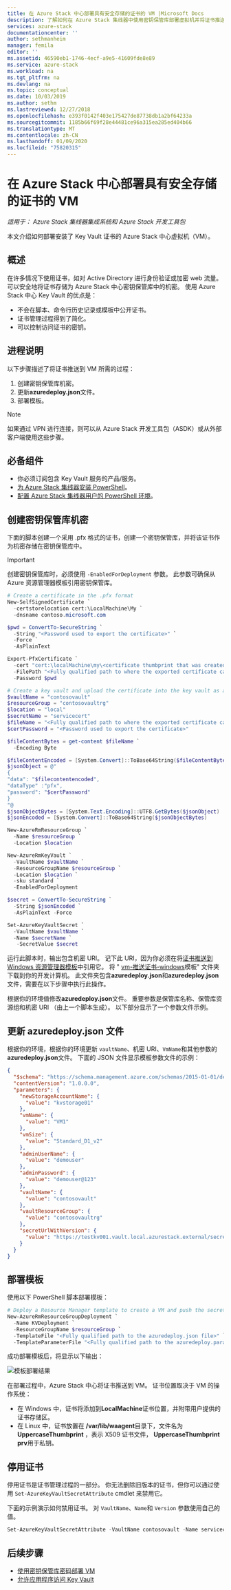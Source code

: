 ```yaml
---
title: 在 Azure Stack 中心部署具有安全存储的证书的 VM |Microsoft Docs
description: 了解如何在 Azure Stack 集线器中使用密钥保管库部署虚拟机并将证书推送到该虚拟机
services: azure-stack
documentationcenter: ''
author: sethmanheim
manager: femila
editor: ''
ms.assetid: 46590eb1-1746-4ecf-a9e5-41609fde8e89
ms.service: azure-stack
ms.workload: na
ms.tgt_pltfrm: na
ms.devlang: na
ms.topic: conceptual
ms.date: 10/03/2019
ms.author: sethm
ms.lastreviewed: 12/27/2018
ms.openlocfilehash: e393f0142f403e175427de87738db1a2bf64233a
ms.sourcegitcommit: 1185b66f69f28e44481ce96a315ea285ed404b66
ms.translationtype: MT
ms.contentlocale: zh-CN
ms.lasthandoff: 01/09/2020
ms.locfileid: "75820315"
---
```

# <a name="deploy-a-vm-with-a-securely-stored-certificate-on-azure-stack-hub"></a>在 Azure Stack 中心部署具有安全存储的证书的 VM 

*适用于： Azure Stack 集线器集成系统和 Azure Stack 开发工具包*

本文介绍如何部署安装了 Key Vault 证书的 Azure Stack 中心虚拟机（VM）。

## <a name="overview"></a>概述

在许多情况下使用证书，如对 Active Directory 进行身份验证或加密 web 流量。 可以安全地将证书存储为 Azure Stack 中心密钥保管库中的机密。 使用 Azure Stack 中心 Key Vault 的优点是：

* 不会在脚本、命令行历史记录或模板中公开证书。
* 证书管理过程得到了简化。
* 可以控制访问证书的密钥。

## <a name="process-description"></a>进程说明

以下步骤描述了将证书推送到 VM 所需的过程：

1. 创建密钥保管库机密。
2. 更新**azuredeploy.json**文件。
3. 部署模板。

> [!NOTE]
> 如果通过 VPN 进行连接，则可以从 Azure Stack 开发工具包（ASDK）或从外部客户端使用这些步骤。

## <a name="prerequisites"></a>必备组件

* 你必须订阅包含 Key Vault 服务的产品/服务。
* [为 Azure Stack 集线器安装 PowerShell](../operator/azure-stack-powershell-install.md)。
* [配置 Azure Stack 集线器用户的 PowerShell 环境](azure-stack-powershell-configure-user.md)。

## <a name="create-a-key-vault-secret"></a>创建密钥保管库机密

下面的脚本创建一个采用 .pfx 格式的证书，创建一个密钥保管库，并将该证书作为机密存储在密钥保管库中。

> [!IMPORTANT]
> 创建密钥保管库时，必须使用 `-EnabledForDeployment` 参数。 此参数可确保从 Azure 资源管理器模板引用密钥保管库。

```powershell
# Create a certificate in the .pfx format
New-SelfSignedCertificate `
  -certstorelocation cert:\LocalMachine\My `
  -dnsname contoso.microsoft.com

$pwd = ConvertTo-SecureString `
  -String "<Password used to export the certificate>" `
  -Force `
  -AsPlainText

Export-PfxCertificate `
  -cert "cert:\localMachine\my\<certificate thumbprint that was created in the previous step>" `
  -FilePath "<Fully qualified path to where the exported certificate can be stored>" `
  -Password $pwd

# Create a key vault and upload the certificate into the key vault as a secret
$vaultName = "contosovault"
$resourceGroup = "contosovaultrg"
$location = "local"
$secretName = "servicecert"
$fileName = "<Fully qualified path to where the exported certificate can be stored>"
$certPassword = "<Password used to export the certificate>"

$fileContentBytes = get-content $fileName `
  -Encoding Byte

$fileContentEncoded = [System.Convert]::ToBase64String($fileContentBytes)
$jsonObject = @"
{
"data": "$filecontentencoded",
"dataType" :"pfx",
"password": "$certPassword"
}
"@
$jsonObjectBytes = [System.Text.Encoding]::UTF8.GetBytes($jsonObject)
$jsonEncoded = [System.Convert]::ToBase64String($jsonObjectBytes)

New-AzureRmResourceGroup `
  -Name $resourceGroup `
  -Location $location

New-AzureRmKeyVault `
  -VaultName $vaultName `
  -ResourceGroupName $resourceGroup `
  -Location $location `
  -sku standard `
  -EnabledForDeployment

$secret = ConvertTo-SecureString `
  -String $jsonEncoded `
  -AsPlainText -Force

Set-AzureKeyVaultSecret `
  -VaultName $vaultName `
  -Name $secretName `
   -SecretValue $secret
```

运行此脚本时，输出包含机密 URI。 记下此 URI，因为你必须在将[证书推送到 Windows 资源管理器模板](https://github.com/Azure/AzureStack-QuickStart-Templates/tree/master/201-vm-windows-pushcertificate)中引用它。 将 " [vm-推送证书-windows](https://github.com/Azure/AzureStack-QuickStart-Templates/tree/master/201-vm-windows-pushcertificate)模板" 文件夹下载到你的开发计算机。 此文件夹包含**azuredeploy.json**和**azuredeploy.json**文件，需要在以下步骤中执行此操作。

根据你的环境值修改**azuredeploy.json**文件。 重要参数是保管库名称、保管库资源组和机密 URI （由上一个脚本生成）。 以下部分显示了一个参数文件示例。

## <a name="update-the-azuredeployparametersjson-file"></a>更新 azuredeploy.json 文件

根据你的环境，根据你的环境更新 `vaultName`、机密 URI、`VmName`和其他参数的**azuredeploy.json**文件。 下面的 JSON 文件显示模板参数文件的示例：

```json
{
  "$schema": "https://schema.management.azure.com/schemas/2015-01-01/deploymentParameters.json#",
  "contentVersion": "1.0.0.0",
  "parameters": {
    "newStorageAccountName": {
      "value": "kvstorage01"
    },
    "vmName": {
      "value": "VM1"
    },
    "vmSize": {
      "value": "Standard_D1_v2"
    },
    "adminUserName": {
      "value": "demouser"
    },
    "adminPassword": {
      "value": "demouser@123"
    },
    "vaultName": {
      "value": "contosovault"
    },
    "vaultResourceGroup": {
      "value": "contosovaultrg"
    },
    "secretUrlWithVersion": {
      "value": "https://testkv001.vault.local.azurestack.external/secrets/testcert002/82afeeb84f4442329ce06593502e7840"
    }
  }
}
```

## <a name="deploy-the-template"></a>部署模板

使用以下 PowerShell 脚本部署模板：

```powershell
# Deploy a Resource Manager template to create a VM and push the secret to it
New-AzureRmResourceGroupDeployment `
  -Name KVDeployment `
  -ResourceGroupName $resourceGroup `
  -TemplateFile "<Fully qualified path to the azuredeploy.json file>" `
  -TemplateParameterFile "<Fully qualified path to the azuredeploy.parameters.json file>"
```

成功部署模板后，将显示以下输出：

![模板部署结果](media/azure-stack-key-vault-push-secret-into-vm/deployment-output.png)

在部署过程中，Azure Stack 中心将证书推送到 VM。 证书位置取决于 VM 的操作系统：

* 在 Windows 中，证书将添加到**LocalMachine**证书位置，并附带用户提供的证书存储区。
* 在 Linux 中，证书放置在 **/var/lib/waagent**目录下，文件名为**UppercaseThumbprint** ，表示 X509 证书文件， **UppercaseThumbprint prv**用于私钥。

## <a name="retire-certificates"></a>停用证书

停用证书是证书管理过程的一部分。 你无法删除旧版本的证书，但你可以通过使用 `Set-AzureKeyVaultSecretAttribute` cmdlet 来禁用它。

下面的示例演示如何禁用证书。 对 `VaultName`、`Name`和 `Version` 参数使用自己的值。

```powershell
Set-AzureKeyVaultSecretAttribute -VaultName contosovault -Name servicecert -Version e3391a126b65414f93f6f9806743a1f7 -Enable 0
```

## <a name="next-steps"></a>后续步骤

* [使用密钥保管库密码部署 VM](azure-stack-key-vault-deploy-vm-with-secret.md)
* [允许应用程序访问 Key Vault](azure-stack-key-vault-sample-app.md)
